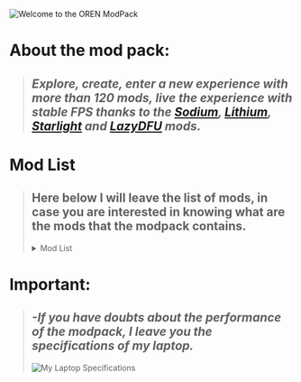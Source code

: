 ![Welcome to the OREN ModPack](https://media.discordapp.net/attachments/1036412645387014252/1064378437587972106/bienvenida-modpack.png)

# About the mod pack:
>## *Explore, create, enter a new experience with more than 120 mods, live the experience with stable ***FPS*** thanks to the [Sodium](https://modrinth.com/mod/sodium), [Lithium](https://modrinth.com/mod/lithium), [Starlight](https://modrinth.com/mod/starlight) and [LazyDFU](https://modrinth.com/mod/lazydfu) mods.*

# Mod List
>## Here below I will leave the list of mods, in case you are interested in knowing what are the mods that the modpack contains.
>
> <details>
>        <summary>Mod List</summary>
>
>+ Sodium
>+ Lithium
>+ Starlight
>+ LazyDFU
>+ Alternate Current
>+ DimThread
>+ Servercore
>+ Chunky
>+ [Fabric Chunk Pregenerator](https://www.curseforge.com/minecraft/mc-mods/chunk-pregenerator-fabric)
>+ Lambdynamiclights
>+ Dynamic FPS
>+ Memory Leak Fix
>+ SmoothBoot
>+ C2ME
>+ Antighost
>+ Dashloader
>+ [Fabric Farsight](https://www.curseforge.com/minecraft/mc-mods/farsight-fabric)
>+ [Fabric Dynamic View](https://www.curseforge.com/minecraft/mc-mods/dynamic-view-fabric)
>+ [Fabric Fast Furnace](https://www.curseforge.com/minecraft/mc-mods/fast-furnace-for-fabric)
>+ [Fabric Server Performance Smooth Chunk Save](https://www.curseforge.com/minecraft/mc-mods/smooth-chunk-save)
>+ [Fat Experience Orbs](https://www.curseforge.com/minecraft/mc-mods/fat-experience-orbs)
>+ Ferritecore
>+ Getitto Get Her Drops
>+ Iris
>+ Server Core
>+ Cull Less Leaves
>+ Better Beds
>+ Smooth Chunk
>+ Mod Menu
>+ Smoke Suppression
>+ Fast Chest
>+ Chunky
>+ Entity Distance
>+ Entity Culling
>+ Krypton
>+ Indium
>+ Architectury
>+ Plasmo Voice
>+ Debugify
>+ Falling Tree
>+ Presence Footsteps
>+ Promenade
>+ Dawn API
>+ Fabric Basic Shields
>+ Fabric Shield Lib
>+ Campanion
>+ [Fabric Farmer's Delight](https://www.curseforge.com/minecraft/mc-mods/farmers-delight-fabric)
>+ Expanded Delight
>+ Advanced Netherite
>+ Detail Armor Bar
>+ Fabric Seasons
>+ [BetterEnd](https://www.curseforge.com/minecraft/mc-mods/betterend)
>+ [BCLib](https://www.curseforge.com/minecraft/mc-mods/bclib)
>+ Fabric Language Kotlin
>+ [Better Nether](https://www.curseforge.com/minecraft/mc-mods/betternether)
>+ Fabric Connectible Chains
>+ Universal Ores
>+ AmbientSounds
>+ CreativeCore
>+ Tectonic
>+ Another Furniture
>+ REI
>+ DeepslateCutting
>+ PictureSign
>+ MidnightLib
>+ Observable
>+ Architectury API
>+ Jade
>+ Fabric Jade Addons
>+ Tool Leveling+
>+ REP
>+ Meal API
>+ HorseInBoat
>+ Couplings
>+ Scout
>+ Paladin's Furniture Mod
>+ Patchouli
>+ Nyf's Spiders
>+ Additional Additions
>+ [Croptopia](https://www.curseforge.com/minecraft/mc-mods/croptopia)
>+ Croptopia's Chocolaterie
>+ Botania
>+ LAN World Plug-n-Play
>+ You're in Grave Danger
>+ thorium
>+ Dark Enchanting
>+ Traverse
>+ Culinaire
>+ Sandwichable
>+ Immersive Cursedness
>+ Flagbric
>+ Extra Alchemy
>+ Pehkui
>+ Terrestria
>+ BetterF3
>+ AppleSkin
>+ Capes
>+ Fastload
>+ Language Reload
>+ More Culling
>+ Blanket
>+ Falling Leaves
>+ Animatica
>+ Oh The Biomes You'll Go
>+ [Sound Physics Remastered](https://www.curseforge.com/minecraft/mc-mods/sound-physics-remastered)
>+ Trinkets
>+ Mouse Tweaks
>+ [Fabric Traveler's Backpack](https://www.curseforge.com/minecraft/mc-mods/travelers-backpack-fabric)
>+ [Cardinal Components](https://www.curseforge.com/minecraft/mc-mods/cardinal-components)
>+ Better Combat
>+ playerAnimator
>+ [ARRP](https://www.curseforge.com/minecraft/mc-mods/arrp)
>+ [Fabric Entity Collision FPS Fix](https://www.curseforge.com/minecraft/mc-mods/entity-collision-fps-fix-fabric)
>+ ImmediatelyFast
>+ Fabric Very Many Players
>+ Exordium
>+ TCDCommons API
>+ No Unused Chunks
>+ Open Parties and Claims
>+ Forge Config API Port
>+ Xaero Map Addition
>+ Ksyxis
>+ PurpurClient
>+ Let Me Despawn
>+ Entity View Distance
>+ [Xaero's Minimap](https://www.curseforge.com/minecraft/mc-mods/xaeros-minimap)
>+ [Xaero's World Map](https://www.curseforge.com/minecraft/mc-mods/xaeros-world-map)
>+ [OMMC](https://www.curseforge.com/minecraft/mc-mods/oh-my-minecraft-client)
>+ [MagicLib](https://www.curseforge.com/minecraft/mc-mods/magiclib)
>+ [MaLiLib](https://www.curseforge.com/minecraft/mc-mods/malilib)
>+ [No Tree Punching](https://www.curseforge.com/minecraft/mc-mods/no-tree-punching)
>+ [Fabric Artifacts](https://www.curseforge.com/minecraft/mc-mods/artifacts-fabric)
>+ [ExpandAbility](https://www.curseforge.com/minecraft/mc-mods/expandability)
>+ Origins
>+ Origins++
>+ Origins Classes
>
> </details>        

# Important:
>## *-If you have doubts about the performance of the modpack, I leave you the specifications of my laptop.*
>
> ![My Laptop Specifications](https://cdn.discordapp.com/attachments/1036412645387014252/1064375471237771334/pc-especificaciones.png)

